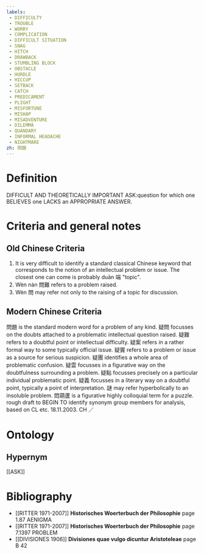```yaml
---
labels: 
 - DIFFICULTY
 - TROUBLE
 - WORRY
 - COMPLICATION
 - DIFFICULT SITUATION
 - SNAG
 - HITCH
 - DRAWBACK
 - STUMBLING BLOCK
 - OBSTACLE
 - HURDLE
 - HICCUP
 - SETBACK
 - CATCH
 - PREDICAMENT
 - PLIGHT
 - MISFORTUNE
 - MISHAP
 - MISADVENTURE
 - DILEMMA
 - QUANDARY
 - INFORMAL HEADACHE
 - NIGHTMARE
zh: 問題
---
```


# Definition
DIFFICULT AND THEORETICALLY IMPORTANT ASK:question for which one BELIEVES one LACKS an APPROPRIATE ANSWER.
# Criteria and general notes
## Old Chinese Criteria
1. It is very difficult to identify a standard classical Chinese keyword that corresponds to the notion of an intellectual problem or issue. The closest one can come is probably duān 端 "topic".
2. Wèn nàn 問難 refers to a problem raised.
3. Wèn 問 may refer not only to the raising of a topic for discussion.
## Modern Chinese Criteria
問題 is the standard modern word for a problem of any kind.
疑問 focusses on the doubts attached to a problematic intellectual question raised.
疑難 refers to a doubtful point or intellectual difficulty.
疑案 refers in a rather formal way to some typically official issue.
疑竇 refers to a problem or issue as a source for serious suspicion.
疑團 identifies a whole area of problematic confusion.
疑雲 focusses in a figurative way on the doubtfulness surrounding a problem.
疑點 focusses precisely on a particular individual problematic point.
疑義 focusses in a literary way on a doubtful point, typically a point of interpretation.
謎 may refer hyperbolically to an insoluble problem.
悶葫蘆 is a figurative highly colloquial term for a puzzle.
rough draft to BEGIN TO identify synonym group members for analysis, based on CL etc. 18.11.2003. CH ／
# Ontology

## Hypernym
[[ASK]]
# Bibliography
- [[RITTER 1971-2007]]
**Historisches Woerterbuch der Philosophie** page 1.87
AENIGMA
- [[RITTER 1971-2007]]
**Historisches Woerterbuch der Philosophie** page 7.1397
PROBLEM
- [[DIVISIONES 1906]]
**Divisiones quae vulgo dicuntur Aristoteleae** page B 42
